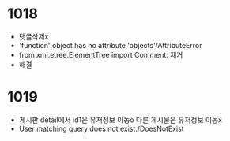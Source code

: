 # 1018 

* 댓글삭제x
* 'function' object has no attribute 'objects'/AttributeError
* from xml.etree.ElementTree import Comment: 제거
* 해결

# 1019 

* 게시판 detail에서 id1은 유저정보 이동o 다른 게시물은 유저정보 이동x
* User matching query does not exist./DoesNotExist